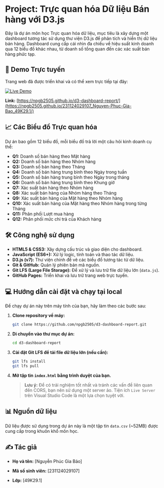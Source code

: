 # Project: Trực quan hóa Dữ liệu Bán hàng với D3.js

Đây là dự án môn học Trực quan hóa dữ liệu, mục tiêu là xây dựng một dashboard tương tác sử dụng thư viện D3.js để phân tích và hiển thị dữ liệu bán hàng. Dashboard cung cấp cái nhìn đa chiều về hiệu suất kinh doanh qua 12 biểu đồ khác nhau, từ doanh số tổng quan đến các xác suất bán hàng phức tạp.

## 🚀 Demo Trực tuyến

Trang web đã được triển khai và có thể xem trực tiếp tại đây:

[![Live Demo](https://img.shields.io/badge/Live%20Demo-Xem%20Tr%E1%BB%B1c%20T%E1%BA%BFp-brightgreen)](https://npgb2505.github.io/231124029107_Nguyen-Phuc-Gia-Bao_49K29.1/)

**Link:** [https://npgb2505.github.io/d3-dashboard-report/](https://npgb2505.github.io/231124029107_Nguyen-Phuc-Gia-Bao_49K29.1/)

## 📈 Các Biểu đồ Trực quan hóa

Dự án bao gồm 12 biểu đồ, mỗi biểu đồ trả lời một câu hỏi kinh doanh cụ thể:

- **Q1:** Doanh số bán hàng theo Mặt hàng
- **Q2:** Doanh số bán hàng theo Nhóm hàng
- **Q3:** Doanh số bán hàng theo Tháng
- **Q4:** Doanh số bán hàng trung bình theo Ngày trong tuần
- **Q5:** Doanh số bán hàng trung bình theo Ngày trong tháng
- **Q6:** Doanh số bán hàng trung bình theo Khung giờ
- **Q7:** Xác suất bán hàng theo Nhóm hàng
- **Q8:** Xác suất bán hàng của Nhóm hàng theo Tháng
- **Q9:** Xác suất bán hàng của Mặt hàng theo Nhóm hàng
- **Q10:** Xác suất bán hàng của Mặt hàng theo Nhóm hàng trong từng Tháng
- **Q11:** Phân phối Lượt mua hàng
- **Q12:** Phân phối mức chi trả của Khách hàng

## 🛠️ Công nghệ sử dụng

- **HTML5 & CSS3:** Xây dựng cấu trúc và giao diện cho dashboard.
- **JavaScript (ES6+):** Xử lý logic, tính toán và thao tác dữ liệu.
- **D3.js (v7):** Thư viện chính để vẽ các biểu đồ tương tác từ dữ liệu.
- **Git & GitHub:** Quản lý phiên bản mã nguồn.
- **Git LFS (Large File Storage):** Để xử lý và lưu trữ file dữ liệu lớn (`data.js`).
- **GitHub Pages:** Triển khai và lưu trữ trang web trực tuyến.

## 💻 Hướng dẫn cài đặt và chạy tại local

Để chạy dự án này trên máy tính của bạn, hãy làm theo các bước sau:

1.  **Clone repository về máy:**
    ```bash
    git clone https://github.com/npgb2505/d3-dashboard-report.git
    ```

2.  **Di chuyển vào thư mục dự án:**
    ```bash
    cd d3-dashboard-report
    ```
    
3.  **Cài đặt Git LFS để tải file dữ liệu lớn (nếu cần):**
    ```bash
    git lfs install
    git lfs pull
    ```

4.  **Mở tập tin `index.html` bằng trình duyệt của bạn.**
    > **Lưu ý:** Để có trải nghiệm tốt nhất và tránh các vấn đề liên quan đến CORS, bạn nên sử dụng một server ảo. Tiện ích `Live Server` trên Visual Studio Code là một lựa chọn tuyệt vời.

## 📊 Nguồn dữ liệu

Dữ liệu được sử dụng trong dự án này là một tập tin `data.csv` (~52MB) được cung cấp trong khuôn khổ môn học.

## ✍️ Tác giả

- **Họ và tên:** [Nguyễn Phúc Gia Bảo]
- **Mã số sinh viên:** [231124029107]

- **Lớp:** [49K29.1]

